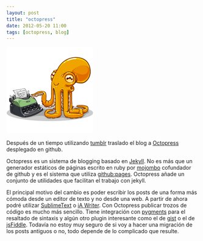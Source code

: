 ```yaml
---
layout: post
title: "octopress"
date: 2012-05-20 11:00
tags: [octopress, blog]
---
```


![Ocotpress](/images/posts/octopress.png)

Después de un tiempo utilizando [tumblr](http://axelhzf.tumblr.com) traslado el blog a [Octopress](http://octopress.org/) desplegado en github. 

Octopress es un sistema de blogging basado en [Jekyll](https://github.com/mojombo/jekyll). No es más que un generador estáticos de páginas escrito en ruby por [mojombo](https://github.com/mojombo) cofundador de github y es el sistema que utiliza [github:pages](http://pages.github.com/). Octopress añade un conjunto de utilidades que facilitan el trabajo con jekyll.

El principal motivo del cambio es poder escribir los posts de una forma más cómoda desde un editor de texto y no desde una web. A partir de ahora podré utilizar [SublimeText](http://www.sublimetext.com) o [iA Writer](http://www.iawriter.com/). Con Octopress publicar trozos de código es mucho más sencillo. Tiene integración con [pygments](http://pygments.org/) para el resaltado de sintaxis y algún otro plugin interesante como el de [gist](http://octopress.org/docs/plugins/gist-tag/) o el de [jsFiddle](http://octopress.org/docs/plugins/jsfiddle-tag/). Todavía no estoy muy seguro de si voy a hacer una migración de los posts antiguos o no, todo depende de lo complicado que resulte.